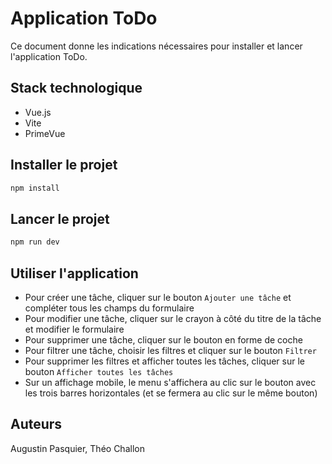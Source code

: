 # Application ToDo

Ce document donne les indications nécessaires pour installer et lancer l'application ToDo.

## Stack technologique

- Vue.js
- Vite
- PrimeVue

## Installer le projet

```sh
npm install
```

## Lancer le projet

```sh
npm run dev
```

## Utiliser l'application

- Pour créer une tâche, cliquer sur le bouton ``Ajouter une tâche`` et compléter tous les champs du formulaire
- Pour modifier une tâche, cliquer sur le crayon à côté du titre de la tâche et modifier le formulaire
- Pour supprimer une tâche, cliquer sur le bouton en forme de coche
- Pour filtrer une tâche, choisir les filtres et cliquer sur le bouton ``Filtrer``
- Pour supprimer les filtres et afficher toutes les tâches, cliquer sur le bouton ``Afficher toutes les tâches``
- Sur un affichage mobile, le menu s'affichera au clic sur le bouton avec les trois barres horizontales (et se fermera au clic sur le même bouton)

## Auteurs

Augustin Pasquier, Théo Challon